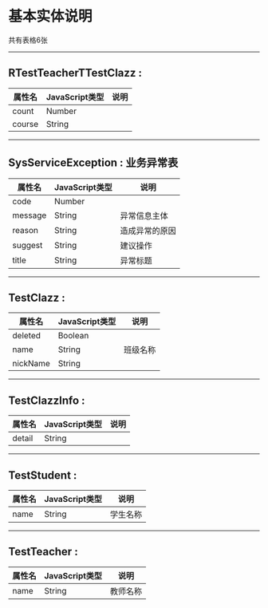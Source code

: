 # 基本实体说明
共有表格6张

-------------------------------------------------
## RTestTeacherTTestClazz : 

|属性名|JavaScript类型|说明|
|-----|----|----|
|count|Number||
|course|String||

-------------------------------------------------
## SysServiceException : 业务异常表

|属性名|JavaScript类型|说明|
|-----|----|----|
|code|Number||
|message|String|异常信息主体|
|reason|String|造成异常的原因|
|suggest|String|建议操作|
|title|String|异常标题|

-------------------------------------------------
## TestClazz : 

|属性名|JavaScript类型|说明|
|-----|----|----|
|deleted|Boolean||
|name|String|班级名称|
|nickName|String||

-------------------------------------------------
## TestClazzInfo : 

|属性名|JavaScript类型|说明|
|-----|----|----|
|detail|String||

-------------------------------------------------
## TestStudent : 

|属性名|JavaScript类型|说明|
|-----|----|----|
|name|String|学生名称|

-------------------------------------------------
## TestTeacher : 

|属性名|JavaScript类型|说明|
|-----|----|----|
|name|String|教师名称|
